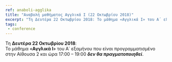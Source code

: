 ```yaml
---
ref: anaboli-agglika
title: "Αναβολή μαθήματος Αγγλικά Ι (22 Οκτωβρίου 2018)"
excerpt: "Τη Δευτέρα 22 Οκτωβρίου 2018: Το μάθημα «Αγγλικά Ι» του Α΄ εξαμήνου που είναι προγραμματισμένο στην Αίθουσα 2 και ώρα 17:00 – 19:00 δεν θα πραγματοποιηθεί."
tags:
 - conference
--- 
```

Τη **Δευτέρα 22 Οκτωβρίου 2018**:  
Το μάθημα «**Αγγλικά Ι**» του Α΄ εξαμήνου που είναι προγραμματισμένο στην Αίθουσα 2 και ώρα 17:00 – 19:00 **_δεν θα πραγματοποιηθεί_**.
